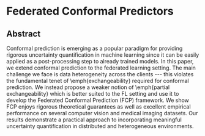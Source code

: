 # Federated Conformal Predictors


## Abstract
Conformal prediction is emerging as a popular paradigm for providing rigorous uncertainty quantification in machine learning since it can be easily applied as a post-processing step to already trained models.
In this paper, we extend conformal prediction to the federated learning setting. 
The main challenge we face is data heterogeneity across the clients --- this violates the fundamental tenet of \emph{exchangeability} required for conformal prediction. 
We instead propose a weaker notion of \emph{partial exchangeability} which is better suited to the FL setting and use it to develop the Federated Conformal Prediction (FCP) framework. 
We show FCP enjoys rigorous theoretical guarantees as well as excellent empirical performance on several computer vision and medical imaging datasets.
Our results demonstrate a practical approach to incorporating meaningful uncertainty quantification in distributed and heterogeneous environments.

